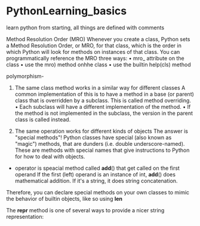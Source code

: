 # PythonLearning_basics
learn python from starting, all things are defined with comments


Method Resolution Order (MRO)
Whenever you create a class, Python sets a Method Resolution Order, or MRO, for that class, which is the order in which Python will look for methods on instances of that class.
You can programmatically reference the MRO three ways:
• mro_ attribute on the class
• use the mro) method onhhe class
• use the builtin help(cls) method


polymorphism-
1. The same class method works in a similar way for different classes
A common implementation of this is to have a method in a base (or parent) class that is overridden by a subclass. This is called method overriding.
• Each subclass will have a different implementation of the method.
• If the method is not implemented in the subclass, the version in the parent class is called instead.


2.  The same operation works for different kinds of objects
The answer is "special methods"!
Python classes have special (also known as "magic") methods, that are dunders (i.e. double underscore-named).
These are methods with special names that give instructions to Python for how to deal with objects.


+ operator is speacial method called __add__() that get called on the first operand
If the first (left) operand is an instance of int, __add__() does mathematical addition. If it's a string, it does string concatenation.

Therefore, you can declare special methods on your own classes to mimic
the behavior of builtin objects, like so using __len__

The __repr__ method is one of several ways to provide a 
nicer string representation:

